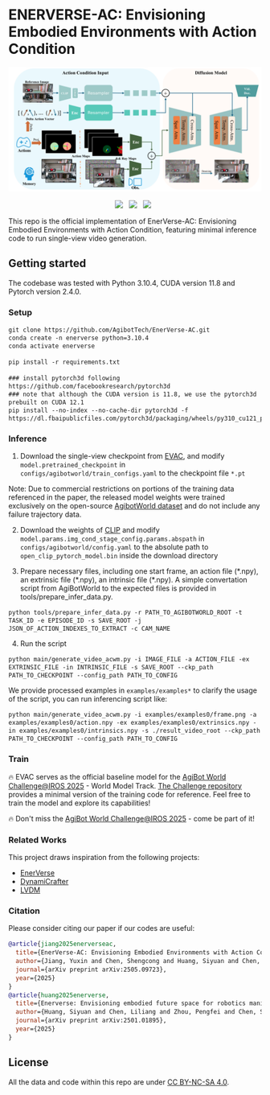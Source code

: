 # ENERVERSE-AC: Envisioning Embodied Environments with Action Condition

<div id="top" align="center">

![Framework](imgs/overview.png)

 <a href='https://arxiv.org/abs/2505.09723'><img src='https://img.shields.io/badge/arXiv-2505.09723-b31b1b.svg'></a> &nbsp; <a href='https://annaj2178.github.io/EnerverseAC.github.io'><img src='https://img.shields.io/badge/Site-EnerVerseAC-blue'></a> &nbsp;  <a href='https://huggingface.co/agibot-world/EnerVerse-AC'><img src='https://img.shields.io/badge/%F0%9F%A4%97%20Hugging%20Face-Weight-blue'></a> &nbsp;


</div>

This repo is the official implementation of EnerVerse-AC: Envisioning Embodied Environments with Action Condition, featuring minimal inference code to run single-view video generation.


## Getting started

The codebase was tested with Python 3.10.4, CUDA version 11.8 and Pytorch version 2.4.0.

### Setup
```
git clone https://github.com/AgibotTech/EnerVerse-AC.git
conda create -n enerverse python=3.10.4
conda activate enerverse

pip install -r requirements.txt

### install pytorch3d following https://github.com/facebookresearch/pytorch3d
### note that although the CUDA version is 11.8, we use the pytorch3d prebuilt on CUDA 12.1
pip install --no-index --no-cache-dir pytorch3d -f https://dl.fbaipublicfiles.com/pytorch3d/packaging/wheels/py310_cu121_pyt240/download.html

```

### Inference

1. Download the single-view checkpoint from [EVAC](https://huggingface.co/agibot-world/EnerVerse-AC), and modify ``model.pretrained_checkpoint`` in ``configs/agibotworld/train_configs.yaml`` to the checkpoint file ``*.pt``

Note: Due to commercial restrictions on portions of the training data referenced in the paper, the released model weights were trained exclusively on the open-source [AgibotWorld dataset](https://github.com/OpenDriveLab/AgiBot-World) and do not include any failure trajectory data.

2. Download the weights of [CLIP](https://huggingface.co/laion/CLIP-ViT-H-14-laion2B-s32B-b79K) and modify ``model.params.img_cond_stage_config.params.abspath`` in ``configs/agibotworld/config.yaml`` to the absolute path to ``open_clip_pytorch_model.bin`` inside the download directory

3. Prepare necessary files, including one start frame, an action file (\*.npy), an extrinsic file (\*.npy), an intrinsic file (\*.npy). A simple convertation script from AgiBotWorld to the expected files is provided in tools/prepare_infer_data.py.

```
python tools/prepare_infer_data.py -r PATH_TO_AGIBOTWORLD_ROOT -t TASK_ID -e EPISODE_ID -s SAVE_ROOT -j JSON_OF_ACTION_INDEXES_TO_EXTRACT -c CAM_NAME
```

4. Run the script

```
python main/generate_video_acwm.py -i IMAGE_FILE -a ACTION_FILE -ex EXTRINSIC_FILE -in INTRINSIC_FILE -s SAVE_ROOT --ckp_path PATH_TO_CHECKPOINT --config_path PATH_TO_CONFIG
```

We provide processed examples in ``examples/examples*`` to clarify the usage of the script, you can run inferencing script like:
```
python main/generate_video_acwm.py -i examples/examples0/frame.png -a examples/examples0/action.npy -ex examples/examples0/extrinsics.npy -in examples/examples0/intrinsics.npy -s ./result_video_root --ckp_path PATH_TO_CHECKPOINT --config_path PATH_TO_CONFIG
```

### Train

🔥 EVAC serves as the official baseline model for the [AgiBot World Challenge@IROS 2025](https://agibot-world.com/challenge) - World Model Track. [The Challenge repository](https://github.com/AgibotTech/AgiBotWorldChallengeIROS2025-WorldModelBaseline) provides a minimal version of the training code for reference. Feel free to train the model and explore its capabilities!

🔥 Don't miss the [AgiBot World Challenge@IROS 2025](https://agibot-world.com/challenge) - come be part of it!


### Related Works
This project draws inspiration from the following projects:
- [EnerVerse](https://sites.google.com/view/enerverse)
- [DynamiCrafter](https://github.com/Doubiiu/DynamiCrafter)
- [LVDM](https://github.com/YingqingHe/LVDM)



### Citation
Please consider citing our paper if our codes are useful:
```bib
@article{jiang2025enerverseac,
  title={EnerVerse-AC: Envisioning Embodied Environments with Action Condition},
  author={Jiang, Yuxin and Chen, Shengcong and Huang, Siyuan and Chen, Liliang and Zhou, Pengfei and Liao, Yue and He, Xindong and Liu, Chiming and Li, Hongsheng and Yao, Maoqing and Ren, Guanghui},
  journal={arXiv preprint arXiv:2505.09723},
  year={2025}
}
@article{huang2025enerverse,
  title={Enerverse: Envisioning embodied future space for robotics manipulation},
  author={Huang, Siyuan and Chen, Liliang and Zhou, Pengfei and Chen, Shengcong and Jiang, Zhengkai and Hu, Yue and Liao, Yue and Gao, Peng and Li, Hongsheng and Yao, Maoqing and others},
  journal={arXiv preprint arXiv:2501.01895},
  year={2025}
}
```


## License
All the data and code within this repo are under [CC BY-NC-SA 4.0](https://creativecommons.org/licenses/by-nc-sa/4.0/).
